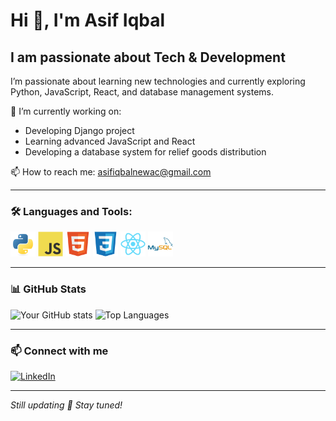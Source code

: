 # Hi 👋, I'm Asif Iqbal

## I am passionate about Tech & Development

I’m passionate about learning new technologies and currently exploring Python, JavaScript, React, and database management systems.

🔧 I’m currently working on:
- Developing Django project
- Learning advanced JavaScript and React
- Developing a database system for relief goods distribution

📫 How to reach me: asifiqbalnewac@gmail.com

---

### 🛠️ Languages and Tools:
<p align="left">
  <img src="https://raw.githubusercontent.com/devicons/devicon/master/icons/python/python-original.svg" alt="python" width="40" height="40"/>
  <img src="https://raw.githubusercontent.com/devicons/devicon/master/icons/javascript/javascript-original.svg" alt="javascript" width="40" height="40"/>
  <img src="https://raw.githubusercontent.com/devicons/devicon/master/icons/html5/html5-original.svg" alt="html5" width="40" height="40"/>
  <img src="https://raw.githubusercontent.com/devicons/devicon/master/icons/css3/css3-original.svg" alt="css3" width="40" height="40"/>
  <img src="https://raw.githubusercontent.com/devicons/devicon/master/icons/react/react-original.svg" alt="react" width="40" height="40"/>
  <img src="https://raw.githubusercontent.com/devicons/devicon/master/icons/mysql/mysql-original-wordmark.svg" alt="mysql" width="40" height="40"/>
</p>

---

### 📊 GitHub Stats

<!-- Change the username below to your GitHub username -->
![Your GitHub stats](https://github-readme-stats.vercel.app/api?username=AsifIqbal011&show_icons=true&theme=tokyonight)
![Top Languages](https://github-readme-stats.vercel.app/api/top-langs/?username=AsifIqbal011&layout=compact&theme=tokyonight)

---


### 📫 Connect with me
[![LinkedIn](https://img.shields.io/badge/LinkedIn-blue?style=flat&logo=linkedin&logoColor=white)](https://linkedin.com/in/asif-iqbal-b9026a213)  

---

_Still updating 🚀 Stay tuned!_

